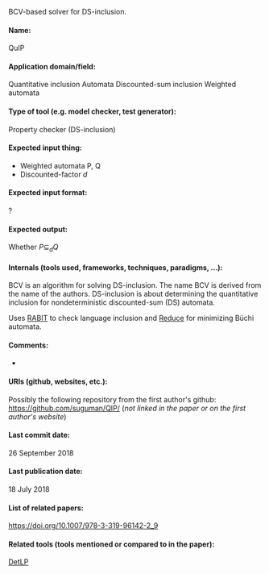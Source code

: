BCV-based solver for DS-inclusion.

#### Name:
QuIP

#### Application domain/field:
Quantitative inclusion
Automata
Discounted-sum inclusion
Weighted automata

#### Type of tool (e.g. model checker, test generator):
Property checker (DS-inclusion)

#### Expected input thing:
- Weighted automata P, Q
- Discounted-factor $d$

#### Expected input format:
?

#### Expected output:
Whether $P \subseteq_d Q$

#### Internals (tools used, frameworks, techniques, paradigms, ...):
BCV is an algorithm for solving DS-inclusion. The name BCV is derived from the name of the authors.
DS-inclusion is about determining the quantitative inclusion for nondeterministic discounted-sum (DS) automata.

Uses [RABIT](../RABIT.md) to check language inclusion and [Reduce](../Reduce.md) for minimizing Büchi automata.

#### Comments:
-

#### URIs (github, websites, etc.):
Possibly the following repository from the first author's github: https://github.com/suguman/QIP/ (*not linked in the paper or on the first author's website*)

#### Last commit date:
26 September 2018

#### Last publication date:
18 July 2018

#### List of related papers:
https://doi.org/10.1007/978-3-319-96142-2_9

#### Related tools (tools mentioned or compared to in the paper):
[DetLP](../DetLP.md)